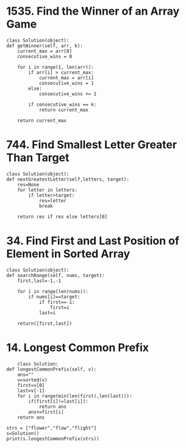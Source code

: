 

# 1535. Find the Winner of an Array Game

    class Solution(object):
    def getWinner(self, arr, k):
        current_max = arr[0]
        consecutive_wins = 0

        for i in range(1, len(arr)):
            if arr[i] > current_max:
                current_max = arr[i]
                consecutive_wins = 1
            else:
                consecutive_wins += 1

            if consecutive_wins == k:
                return current_max

        return current_max

# 744. Find Smallest Letter Greater Than Target

    class Solution(object):
    def nextGreatestLetter(self,letters, target):
        res=None
        for letter in letters:
            if letter>target:
                res=letter
                break

        return res if res else letters[0]

# 34. Find First and Last Position of Element in Sorted Array

    class Solution(object):
    def searchRange(self, nums, target):
        first,last=-1,-1

        for i in range(len(nums)):
            if nums[i]==target:
                if first==-1:
                    first=i
                last=i
        
        return([first,last])

# 14. Longest Common Prefix

        class Solution:
    def longestCommonPrefix(self, v):
        ans=""
        v=sorted(v)
        first=v[0]
        last=v[-1]
        for i in range(min(len(first),len(last))):
            if(first[i]!=last[i]):
                return ans
            ans+=first[i]
        return ans 
    
    strs = ["flower","flow","flight"]
    s=Solution()
    print(s.longestCommonPrefix(strs))


        
